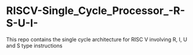 # RISCV-Single_Cycle_Processor_-R-S-U-I-
This repo contains the single cycle architecture for RISC V involving R, I, U and S type instructions
